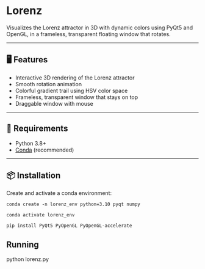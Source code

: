 # Lorenz
Visualizes the Lorenz attractor in 3D with dynamic colors using PyQt5 and OpenGL, in a frameless, transparent floating window that rotates.

---

## 🖥️ Features

- Interactive 3D rendering of the Lorenz attractor
- Smooth rotation animation
- Colorful gradient trail using HSV color space
- Frameless, transparent window that stays on top
- Draggable window with mouse

---

## 🚀 Requirements

- Python 3.8+
- [Conda](https://docs.conda.io/en/latest/) (recommended)

---

## 📦 Installation

Create and activate a conda environment:
```
conda create -n lorenz_env python=3.10 pyqt numpy

conda activate lorenz_env

pip install PyQt5 PyOpenGL PyOpenGL-accelerate
```

## Running

python lorenz.py
